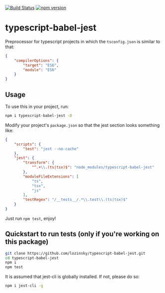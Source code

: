 [![Build Status](https://travis-ci.org/lozinsky/typescript-babel-jest.svg?branch=master)](https://travis-ci.org/lozinsky/typescript-babel-jest) [![npm version](https://img.shields.io/npm/v/typescript-babel-jest.svg?style=flat)](https://www.npmjs.com/package/typescript-babel-jest)
# typescript-babel-jest

Preprocessor for typescript projects in which the ```tsconfig.json``` is similar to that:

```json
{
    "compilerOptions": {
        "target": "ES6",
        "module": "ES6"
    }
}
```

## Usage

To use this in your project, run:

```sh
npm i typescript-babel-jest -D
```

Modify your project's ```package.json``` so that the jest section looks something like:

```json
{
    "scripts": {
        "test": "jest --no-cache"
    },
    "jest": {
        "transform": {
            "^.+\\.(ts|tsx)$": "node_modules/typescript-babel-jest"
        },
        "moduleFileExtensions": [
            "ts",
            "tsx",
            "js"
        ],
        "testRegex": "/__tests__/.*\\.test\\.(ts|tsx)$"
    }
}
```

Just run ```npm test```, enjoy!

## Quickstart to run tests (only if you're working on this package)

```sh
git clone https://github.com/lozinsky/typescript-babel-jest.git
cd typescript-babel-jest
npm i
npm test
```

It is assumed that jest-cli is globally installed. If not, please do so:

```sh
npm i jest-cli -g
```
